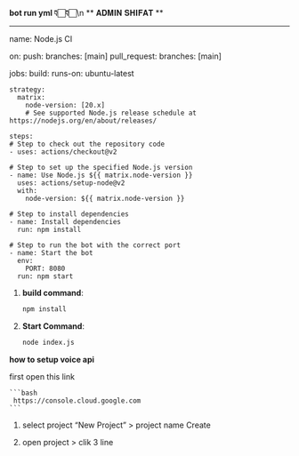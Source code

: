 **bot run yml 👇🏻👇🏻**\n
 ** 𝐀𝐃𝐌𝐈𝐍 𝐒𝐇𝐈𝐅𝐀𝐓 **
______________________
    
name: Node.js CI

on:
  push:
    branches: [main]
  pull_request:
    branches: [main]

jobs:
  build:
    runs-on: ubuntu-latest

    strategy:
      matrix:
        node-version: [20.x]
        # See supported Node.js release schedule at https://nodejs.org/en/about/releases/

    steps:
    # Step to check out the repository code
    - uses: actions/checkout@v2

    # Step to set up the specified Node.js version
    - name: Use Node.js ${{ matrix.node-version }}
      uses: actions/setup-node@v2
      with:
        node-version: ${{ matrix.node-version }}

    # Step to install dependencies
    - name: Install dependencies
      run: npm install

    # Step to run the bot with the correct port
    - name: Start the bot
      env:
        PORT: 8080
      run: npm start

      




1. **build command**:
    ```bash
    npm install
    ```

2. **Start Command**:
    ```bash
    node index.js
    ```

**how to setup voice api**

first open this link

    ```bash
     https://console.cloud.google.com
    ```
1. select project
   “New Project” > project name
   Create

2. open project >  clik 3 line 
   
